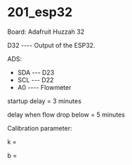 # 201_esp32
 
Board: Adafruit Huzzah 32

D32 ---- Output of the ESP32.

ADS: 
 - SDA --- D23
 - SCL --- D22
 - A0 ---- Flowmeter

startup delay = 3 minutes

delay when flow drop below = 5 minutes

Calibration parameter:

k = 

b = 
